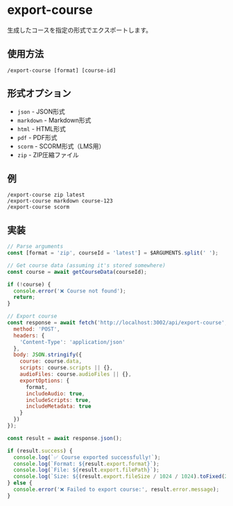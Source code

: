 # export-course

生成したコースを指定の形式でエクスポートします。

## 使用方法

```
/export-course [format] [course-id]
```

## 形式オプション

- `json` - JSON形式
- `markdown` - Markdown形式
- `html` - HTML形式
- `pdf` - PDF形式
- `scorm` - SCORM形式（LMS用）
- `zip` - ZIP圧縮ファイル

## 例

```
/export-course zip latest
/export-course markdown course-123
/export-course scorm
```

## 実装

```javascript
// Parse arguments
const [format = 'zip', courseId = 'latest'] = $ARGUMENTS.split(' ');

// Get course data (assuming it's stored somewhere)
const course = await getCourseData(courseId);

if (!course) {
  console.error('❌ Course not found');
  return;
}

// Export course
const response = await fetch('http://localhost:3002/api/export-course', {
  method: 'POST',
  headers: {
    'Content-Type': 'application/json'
  },
  body: JSON.stringify({
    course: course.data,
    scripts: course.scripts || {},
    audioFiles: course.audioFiles || {},
    exportOptions: {
      format,
      includeAudio: true,
      includeScripts: true,
      includeMetadata: true
    }
  })
});

const result = await response.json();

if (result.success) {
  console.log(`✅ Course exported successfully!`);
  console.log(`Format: ${result.export.format}`);
  console.log(`File: ${result.export.filePath}`);
  console.log(`Size: ${(result.export.fileSize / 1024 / 1024).toFixed(2)} MB`);
} else {
  console.error('❌ Failed to export course:', result.error.message);
}
```